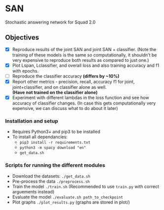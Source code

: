 # SAN
Stochastic answering network for Squad 2.0

## Objectives
* [x] Reproduce results of the joint SAN and joint SAN + classifier. (Note the training of these models is the same so computationally, it shouldn’t be very expensive to reproduce both results as compared to just one.)
* [x] Plot Lspan, Lclassifier, and overall loss and also training accuracy and f1 with epochs.
* [ ] Reproduce the classifier accuracy **(differs by ~10%)**
* [x] Report other metrics - precision, recall, accuracy f1 for joint, joint+classifier, and on classifier alone as well.  
**(Have not trained on the classifier alone)**
* [x] Experiment with different lambdas in the loss function and see how accuracy of classifier changes. (In case this gets computationally very expensive, we can discuss what to do about it later)

### Installation and setup

* Requires Python3+ and pip3 to be installed
* To install all dependancies:
    * ```pip3 install -r requirements.txt```
    * ```python3 -m spacy download "en"```
    * ```get_data.sh```

### Scripts for running the different modules
* Download the datasets: ```./get_data.sh```
* Pre-process the data ```./preprocess.sh```
* Train the model ```./train.sh``` (Recommended to use ```train.py``` with correct arguements instead)
* Evaluate the model ```./evaluate.sh path_to_checkpoint```
* Plot graphs ```./plot_results.py``` (graphs are stored in plot/)
